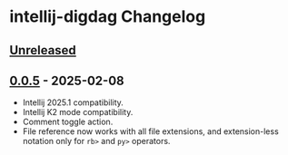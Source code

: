 <!-- Keep a Changelog guide -> https://keepachangelog.com -->

# intellij-digdag Changelog

## [Unreleased]

## [0.0.5] - 2025-02-08

- Intellij 2025.1 compatibility.
- Intellij K2 mode compatibility.
- Comment toggle action.
- File reference now works with all file extensions, and extension-less notation only for `rb>` and `py>` operators.

[Unreleased]: https://github.com/exoego/intellij-digdag/compare/v0.0.5...HEAD
[0.0.5]: https://github.com/exoego/intellij-digdag/commits/v0.0.5
